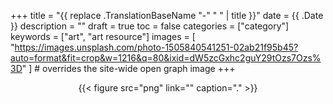 +++
title = "{{ replace .TranslationBaseName "-" " " | title }}"
date = {{ .Date }}
description = ""
draft = true
toc = false
categories = ["category"]
keywords = ["art", "art resource"]
images = [
  "https://images.unsplash.com/photo-1505840541251-02ab21f95b45?auto=format&fit=crop&w=1216&q=80&ixid=dW5zcGxhc2guY29tOzs7Ozs%3D"
] # overrides the site-wide open graph image
+++

<!--more-->

<div align="center"> {{< figure src="png" link="" caption="." >}} </div>

